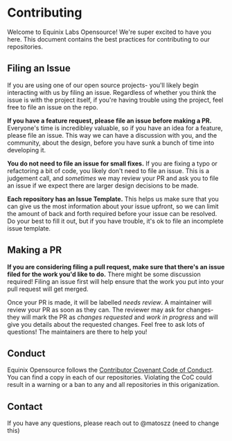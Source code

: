 # Contributing

Welcome to Equinix Labs Opensource! We're super excited to have you here. This document contains the best practices for contributing to our repositories.

## Filing an Issue

If you are using one of our open source projects- you'll likely begin interacting with us by
filing an issue. Regardless of whether you think the issue is with the project itself, if you're
having trouble using the project, feel free to file an issue on the repo.

**If you have a feature request, please file an issue before making a PR.** Everyone's time is
incredibley valuable, so if you have an idea for a feature, please file an issue. This way we
can have a discussion with you, and the community, about the design, before you have sunk a
bunch of time into developing it. 

**You do not need to file an issue for small fixes.** If you are fixing a typo or refactoring
a bit of code, you likely don't need to file an issue. This is a judgement call, and *sometimes*
we may review your PR and ask you to file an issue if we expect there are larger design decisions
to be made.

**Each repository has an Issue Template.** This helps us make sure that you can give us the most
information about your issue upfront, so we can limit the amount of back and forth required
before your issue can be resolved. Do your best to fill it out, but if you have trouble, it's
ok to file an incomplete issue template.

## Making a PR

**If you are considering filing a pull request, make sure that there's an issue filed for the work
you'd like to do.** There might be some discussion required! Filing an issue first will help ensure
that the work you put into your pull request will get merged.

Once your PR is made, it will be labelled *needs review*. A maintainer will review your PR as soon
as they can. The reviewer may ask for changes- they will mark the PR as *changes requested* and
*work in progress* and will give you details about the requested changes. Feel free to ask lots of
questions! The maintainers are there to help you!


## Conduct

Equinix Opensource follows the [Contributor Covenant Code of Conduct]. You can find a copy in each
of our repositories. Violating the CoC could result in a warning or a ban to any and all repositories
in this origanization.

[Contributor Covenant Code of Conduct]: CODE_OF_CONDUCT.md

## Contact

If you have any questions, please reach out to @matoszz (need to change this)
